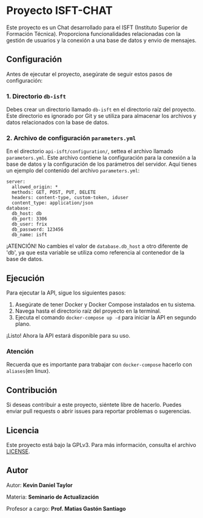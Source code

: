 # Proyecto ISFT-CHAT

Este proyecto es un Chat desarrollado para el ISFT (Instituto Superior de Formación Técnica). Proporciona funcionalidades relacionadas con la gestión de usuarios y la conexión a una base de datos y envio de mensajes.

## Configuración

Antes de ejecutar el proyecto, asegúrate de seguir estos pasos de configuración:

### 1. Directorio `db-isft`

Debes crear un directorio llamado `db-isft` en el directorio raíz del proyecto. Este directorio es ignorado por Git y se utiliza para almacenar los archivos y datos relacionados con la base de datos.

### 2. Archivo de configuración `parameters.yml`

En el directorio `api-isft/configuration/`, settea el archivo llamado `parameters.yml`. Este archivo contiene la configuración para la conexión a la base de datos y la configuración de los parámetros del servidor. Aquí tienes un ejemplo del contenido del archivo `parameters.yml`:

```
server:
  allowed_origin: *
  methods: GET, POST, PUT, DELETE
  headers: content-type, custom-token, iduser
  content_type: application/json
database:
  db_host: db
  db_port: 3306
  db_user: frix
  db_password: 123456
  db_name: isft
```

¡ATENCIÓN! No cambies el valor de `database.db_host` a otro diferente de 'db', ya que esta variable se utiliza como referencia al contenedor de la base de datos.

## Ejecución

Para ejecutar la API, sigue los siguientes pasos:

1. Asegúrate de tener Docker y Docker Compose instalados en tu sistema.
2. Navega hasta el directorio raíz del proyecto en la terminal.
3. Ejecuta el comando `docker-compose up -d` para iniciar la API en segundo plano.

¡Listo! Ahora la API estará disponible para su uso.

### Atención

Recuerda que es importante para trabajar con `docker-compose` hacerlo con `aliases`(en linux).

## Contribución

Si deseas contribuir a este proyecto, siéntete libre de hacerlo. Puedes enviar pull requests o abrir issues para reportar problemas o sugerencias.

## Licencia

Este proyecto está bajo la GPLv3. Para más información, consulta el archivo [LICENSE](../LICENSE).

## Autor

Autor: **__Kevin Daniel Taylor__** 

Materia: **__Seminario de Actualización__** 

Profesor a cargo: **__Prof. Matias Gastón Santiago__**